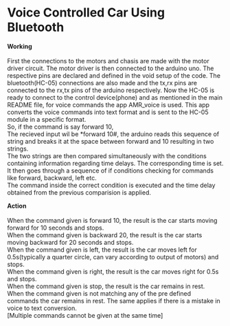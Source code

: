 # Voice Controlled Car Using Bluetooth
<b> Working </b><br><br>
First the connections to the motors and chasis are made with the motor driver circuit. The motor driver is then connected to 
the arduino uno. The respective pins are declared and defined in the void setup of the code. The bluetooth(HC-05) connections are also made and the tx,rx pins 
are connected to the rx,tx pins of the arduino respectively.
Now the HC-05 is ready to connect to the control device(phone) and as mentioned in the main README file, for voice commands the app AMR_voice is used.
This app converts the voice commands into text format and is sent to the HC-05 module in a specific format.<br>
So, if the command is say forward 10,<br>
The recieved input wil be *forward 10#, 
the arduino reads this sequence of string and breaks it at the space between forward and 10 resulting in two strings.<br>
The two strings are then compared simultaneously with the conditions containing information regarding time delays. The corresponding time is set.<br>
It then goes through a sequence of if conditions checking for commands like forward, backward, left etc.<br>
The command inside the correct condition is executed and the time delay obtained from the previous comparision is applied.<br>

<b> Action </b><br><br>
When the command given is forward 10, the result is the car starts moving forward for 10 seconds and stops.<br>
When the command given is backward 20, the result is the car starts moving backward for 20 seconds and stops.<br>
When the command given is left, the result is the car moves left for 0.5s(typically a quarter circle, can vary according to output of motors) and stops.<br>
When the command given is right, the result is the car moves right for 0.5s and stops.<br>
When the command given is stop, the result is the car remains in rest.<br>
When the command given is not matching any of the pre defined commands the car remains in rest. The same applies if there is a mistake in voice to text conversion.<br>
[Multiple commands cannot be given at the same time]
